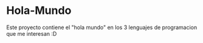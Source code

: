 # Hola-Mundo
Este proyecto contiene el "hola mundo" en  los 3 lenguajes de programacion que me interesan :D
